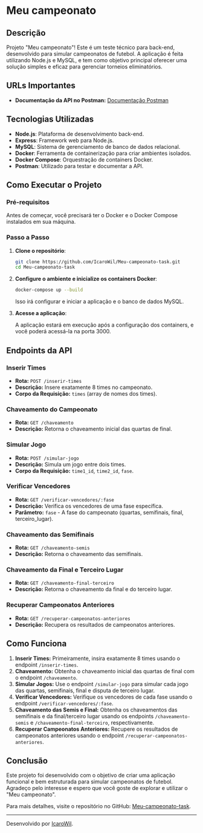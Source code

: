 # Meu campeonato

## Descrição

Projeto "Meu campeonato"! Este é um teste técnico para back-end, desenvolvido para simular campeonatos de futebol. A aplicação é feita utilizando Node.js e MySQL, e tem como objetivo principal oferecer uma solução simples e eficaz para gerenciar torneios eliminatórios.

## URLs Importantes

- **Documentação da API no Postman:** [Documentação Postman](https://documenter.getpostman.com/view/34454830/2sA3kVjM6G)

## Tecnologias Utilizadas

- **Node.js**: Plataforma de desenvolvimento back-end.
- **Express**: Framework web para Node.js.
- **MySQL**: Sistema de gerenciamento de banco de dados relacional.
- **Docker**: Ferramenta de containerização para criar ambientes isolados.
- **Docker Compose**: Orquestração de containers Docker.
- **Postman**: Utilizado para testar e documentar a API.

## Como Executar o Projeto

### Pré-requisitos

Antes de começar, você precisará ter o Docker e o Docker Compose instalados em sua máquina.

### Passo a Passo

1. **Clone o repositório**:

    ```bash
    git clone https://github.com/IcaroWil/Meu-campeonato-task.git
    cd Meu-campeonato-task
    ```

2. **Configure o ambiente e inicialize os containers Docker**:

    ```bash
    docker-compose up --build
    ```

    Isso irá configurar e iniciar a aplicação e o banco de dados MySQL.

3. **Acesse a aplicação**:

    A aplicação estará em execução após a configuração dos containers, e você poderá acessá-la na porta 3000.

## Endpoints da API

### Inserir Times

- **Rota:** `POST /inserir-times`
- **Descrição:** Insere exatamente 8 times no campeonato.
- **Corpo da Requisição:** `times` (array de nomes dos times).

### Chaveamento do Campeonato

- **Rota:** `GET /chaveamento`
- **Descrição:** Retorna o chaveamento inicial das quartas de final.

### Simular Jogo

- **Rota:** `POST /simular-jogo`
- **Descrição:** Simula um jogo entre dois times.
- **Corpo da Requisição:** `time1_id`, `time2_id`, `fase`.

### Verificar Vencedores

- **Rota:** `GET /verificar-vencedores/:fase`
- **Descrição:** Verifica os vencedores de uma fase específica.
- **Parâmetro:** `fase` - A fase do campeonato (quartas, semifinais, final, terceiro_lugar).

### Chaveamento das Semifinais

- **Rota:** `GET /chaveamento-semis`
- **Descrição:** Retorna o chaveamento das semifinais.

### Chaveamento da Final e Terceiro Lugar

- **Rota:** `GET /chaveamento-final-terceiro`
- **Descrição:** Retorna o chaveamento da final e do terceiro lugar.

### Recuperar Campeonatos Anteriores

- **Rota:** `GET /recuperar-campeonatos-anteriores`
- **Descrição:** Recupera os resultados de campeonatos anteriores.

## Como Funciona

1. **Inserir Times:** Primeiramente, insira exatamente 8 times usando o endpoint `/inserir-times`.
2. **Chaveamento:** Obtenha o chaveamento inicial das quartas de final com o endpoint `/chaveamento`.
3. **Simular Jogos:** Use o endpoint `/simular-jogo` para simular cada jogo das quartas, semifinais, final e disputa de terceiro lugar.
4. **Verificar Vencedores:** Verifique os vencedores de cada fase usando o endpoint `/verificar-vencedores/:fase`.
5. **Chaveamento das Semis e Final:** Obtenha os chaveamentos das semifinais e da final/terceiro lugar usando os endpoints `/chaveamento-semis` e `/chaveamento-final-terceiro`, respectivamente.
6. **Recuperar Campeonatos Anteriores:** Recupere os resultados de campeonatos anteriores usando o endpoint `/recuperar-campeonatos-anteriores`.

## Conclusão

Este projeto foi desenvolvido com o objetivo de criar uma aplicação funcional e bem estruturada para simular campeonatos de futebol. Agradeço pelo interesse e espero que você goste de explorar e utilizar o "Meu campeonato".

Para mais detalhes, visite o repositório no GitHub: [Meu-campeonato-task](https://github.com/IcaroWil/Meu-campeonato-task.git).

---

Desenvolvido por [IcaroWil](https://github.com/IcaroWil).